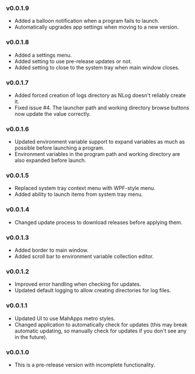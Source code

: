 ### v0.0.1.9

* Added a balloon notification when a program fails to launch.
* Automatically upgrades app settings when moving to a new version.

### v0.0.1.8

* Added a settings menu.
* Added setting to use pre-release updates or not.
* Added setting to close to the system tray when main window closes.

### v0.0.1.7

* Added forced creation of logs directory as NLog doesn't reliably create it.
* Fixed issue #4. The launcher path and working directory browse buttons now update the value correctly.

### v0.0.1.6

* Updated environment variable support to expand variables as much as possible
  before launching a program.
* Environment variables in the program path and working directory are also
  expanded before launch.

### v0.0.1.5

* Replaced system tray context menu with WPF-style menu.
* Added ability to launch items from system tray menu.

### v0.0.1.4

* Changed update process to download releases before applying them.

### v0.0.1.3

* Added border to main window.
* Added scroll bar to environment variable collection editor.

### v0.0.1.2

* Improved error handling when checking for updates.
* Updated default logging to allow creating directories for log files.

### v0.0.1.1

* Updated UI to use MahApps metro styles.
* Changed application to automatically check for updates (this may break automatic updating, so manually check for updates if you don't see any in the future).

### v0.0.1.0

* This is a pre-release version with incomplete functionality.
